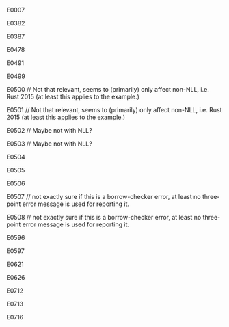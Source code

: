 E0007

E0382

E0387

E0478

E0491

E0499

E0500 // Not that relevant, seems to (primarily) only affect non-NLL, i.e. Rust 2015 (at least this applies to the example.)

E0501 // Not that relevant, seems to (primarily) only affect non-NLL, i.e. Rust 2015 (at least this applies to the example.)

E0502 // Maybe not with NLL?

E0503 // Maybe not with NLL?

E0504

E0505

E0506

E0507 // not exactly sure if this is a borrow-checker error, at least no three-point error message is used for reporting it.

E0508 // not exactly sure if this is a borrow-checker error, at least no three-point error message is used for reporting it.

E0596

E0597

E0621

E0626

E0712

E0713

E0716

